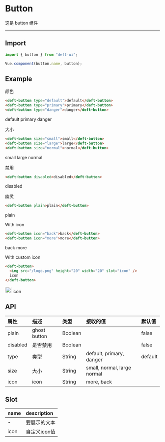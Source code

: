# Button

这是 button 组件

---

## Import

```javascript
import { button } from "deft-ui";

Vue.component(button.name, button);
```

## Example

颜色

```html
<deft-button type="default">default</deft-button>
<deft-button type="primary">primary</deft-button>
<deft-button type="danger">danger</deft-button>
```

<deft-button type="default">default</deft-button>
<deft-button type="primary">primary</deft-button>
<deft-button type="danger">danger</deft-button>


大小

```html
<deft-button size="small">small</deft-button>
<deft-button size="large">large</deft-button>
<deft-button size="normal">normal</deft-button>
```

<deft-button size="small">small</deft-button>
<deft-button size="large">large</deft-button>
<deft-button size="normal">normal</deft-button>


禁用

```html
<deft-button disabled>disabled</deft-button>
```

<deft-button disabled>disabled</deft-button>


幽灵

```html
<deft-button plain>plain</deft-button>
```
<deft-button plain>plain</deft-button>


With icon

```html
<deft-button icon="back">back</deft-button> 
<deft-button icon="more">more</deft-button>
```
<deft-button icon="back">back</deft-button>
<deft-button icon="more">more</deft-button>



With custom icon

```html
<deft-button>
  <img src="/logo.png" height="20" width="20" slot="icon" />
  icon
</deft-button>
```
<deft-button>
  <img src="/deft-ui/logo.png" height="20" width="20" slot="icon" />
  icon
</deft-button>



## API

| 属性   | 描述                     | 类型    | 接收的值        | 默认值 |
| :------- | :------------------------------ | :------ | :----------------------- | :------ |
| plain    | ghost button | Boolean |   | false   |
| disabled | 是否禁用 | Boolean | | false   |
| type     | 类型 | String  | default, primary, danger | default |
| size     | 大小  | String  | small, normal, large  normal  |
| icon     |  icon | String  | more, back |         |

## Slot

| name | description    |
| :--- | :------------- |
| -    | 要展示的文本 |
| icon | 自定义icon值 |
